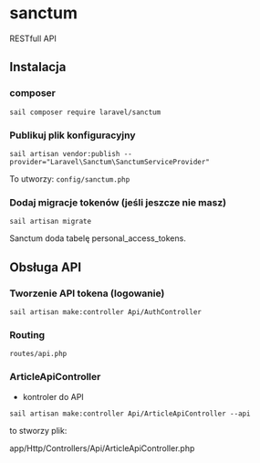 # sanctum

RESTfull API

## Instalacja

### composer
```
sail composer require laravel/sanctum
```
### Publikuj plik konfiguracyjny

```
sail artisan vendor:publish --provider="Laravel\Sanctum\SanctumServiceProvider"
```
To utworzy: `config/sanctum.php`

### Dodaj migracje tokenów (jeśli jeszcze nie masz)

```
sail artisan migrate
```

Sanctum doda tabelę personal_access_tokens.

## Obsługa API

### Tworzenie API tokena (logowanie)

```
sail artisan make:controller Api/AuthController
```
### Routing

`routes/api.php`

### ArticleApiController

- kontroler do API

```
sail artisan make:controller Api/ArticleApiController --api
```

to stworzy plik: 

app/Http/Controllers/Api/ArticleApiController.php  

###
